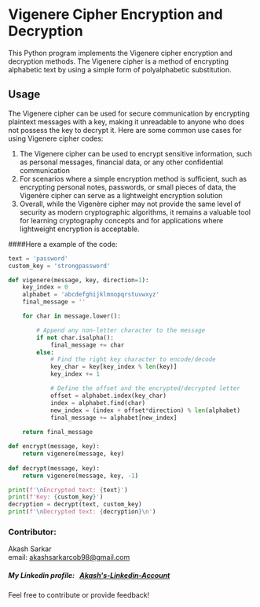 # Vigenere Cipher Encryption and Decryption

This Python program implements the Vigenere cipher encryption and decryption methods. The Vigenere cipher is a method of encrypting alphabetic text by using a simple form of polyalphabetic substitution.

## Usage

The Vigenere cipher can be used for secure communication by encrypting plaintext messages with a key, making it unreadable to anyone who does not possess the key to decrypt it. Here are some common use cases for using Vigenere cipher codes:  
1. The Vigenere cipher can be used to encrypt sensitive information, such as personal messages, financial data, or any other confidential communication  
2. For scenarios where a simple encryption method is sufficient, such as encrypting personal notes, passwords, or small pieces of data, the Vigenère cipher can serve as a lightweight encryption solution  
3. Overall, while the Vigenère cipher may not provide the same level of security as modern cryptographic algorithms, it remains a valuable tool for learning cryptography concepts and for applications where lightweight encryption is acceptable.

####Here a example of the code:
```python
text = 'password'
custom_key = 'strongpassword'

def vigenere(message, key, direction=1):
    key_index = 0
    alphabet = 'abcdefghijklmnopqrstuvwxyz'
    final_message = ''

    for char in message.lower():

        # Append any non-letter character to the message
        if not char.isalpha():
            final_message += char
        else:        
            # Find the right key character to encode/decode
            key_char = key[key_index % len(key)]
            key_index += 1

            # Define the offset and the encrypted/decrypted letter
            offset = alphabet.index(key_char)
            index = alphabet.find(char)
            new_index = (index + offset*direction) % len(alphabet)
            final_message += alphabet[new_index]
    
    return final_message

def encrypt(message, key):
    return vigenere(message, key)
    
def decrypt(message, key):
    return vigenere(message, key, -1)

print(f'\nEncrypted text: {text}')
print(f'Key: {custom_key}')
decryption = decrypt(text, custom_key)
print(f'\nDecrypted text: {decryption}\n')
```

### Contributor:
Akash Sarkar   
email: akashsarkarcob98@gmail.com  
##### My Linkedin profile: &nbsp; [Akash's-Linkedin-Account][Linkedin_Account]

Feel free to contribute or provide feedback!


<!--Linkedin profile link here:-->
[Linkedin_Account]: https://www.linkedin.com/in/akash-sarkar59/